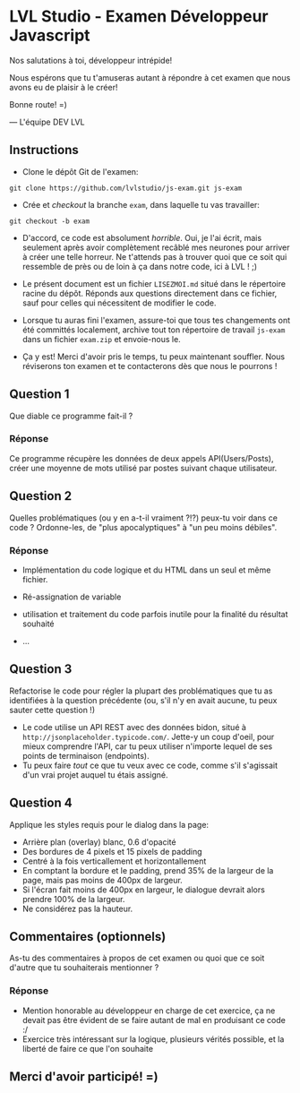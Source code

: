 # LVL Studio - Examen Développeur Javascript #

Nos salutations à toi, développeur intrépide!

Nous espérons que tu t'amuseras autant à répondre à cet examen que nous avons eu de plaisir à le créer!

Bonne route! =)

— L'équipe DEV LVL

## Instructions

- Clone le dépôt Git de l'examen:

```
git clone https://github.com/lvlstudio/js-exam.git js-exam
```

- Crée et *checkout* la branche `exam`, dans laquelle tu vas travailler:

```
git checkout -b exam
```

- D'accord, ce code est absolument *horrible*. Oui, je l'ai écrit, mais seulement après avoir complètement recâblé mes neurones pour arriver à créer une telle horreur. Ne t'attends pas à trouver quoi que ce soit qui ressemble de près ou de loin à ça dans notre code, ici à LVL ! ;)
- Le présent document est un fichier `LISEZMOI.md` situé dans le répertoire racine du dépôt. Réponds aux questions directement dans ce fichier, sauf pour celles qui nécessitent de modifier le code.
- Lorsque tu auras fini l'examen, assure-toi que tous tes changements ont été committés localement, archive tout ton répertoire de travail `js-exam` dans un fichier `exam.zip` et envoie-nous le.


- Ça y est! Merci d'avoir pris le temps, tu peux maintenant souffler. Nous réviserons ton examen et te contacterons dès que nous le pourrons !

## Question 1

Que diable ce programme fait-il ?

### Réponse

Ce programme récupère les données de deux appels API(Users/Posts), créer une moyenne de mots utilisé par postes suivant chaque utilisateur.

## Question 2

Quelles problématiques (ou y en a-t-il vraiment ?!?) peux-tu voir dans ce code ? Ordonne-les, de "plus apocalyptiques" à "un peu moins débiles".

### Réponse

- Implémentation du code logique et du HTML dans un seul et même fichier.
- Ré-assignation de variable
- utilisation et traitement du code parfois inutile pour la finalité du résultat souhaité

- ...

## Question 3

Refactorise le code pour régler la plupart des problématiques que tu as identifiées à la question précédente (ou, s'il n'y en avait aucune, tu peux sauter cette question !)

- Le code utilise un API REST avec des données bidon, situé à `http://jsonplaceholder.typicode.com/`. Jette-y un coup d'oeil, pour mieux comprendre l'API, car tu peux utiliser n'importe lequel de ses points de terminaison (endpoints).
- Tu peux faire *tout* ce que tu veux avec ce code, comme s'il s'agissait d'un vrai projet auquel tu étais assigné.

## Question 4

Applique les styles requis pour le dialog dans la page:

- Arrière plan (overlay) blanc, 0.6 d'opacité
- Des bordures de 4 pixels et 15 pixels de padding
- Centré à la fois verticallement et horizontallement
- En comptant la bordure et le padding, prend 35% de la largeur de la page, mais pas moins de 400px de largeur.
- Si l'écran fait moins de 400px en largeur, le dialogue devrait alors prendre 100% de la largeur.
- Ne considérez pas la hauteur.

## Commentaires (optionnels)

As-tu des commentaires à propos de cet examen ou quoi que ce soit d'autre que tu souhaiterais mentionner ?

### Réponse

- Mention honorable au développeur en charge de cet exercice, ça ne devait pas être évident de se faire autant de mal en produisant ce code :/
- Exercice très intéressant sur la logique, plusieurs vérités possible, et la liberté de faire ce que l'on souhaite

## Merci d'avoir participé! =)